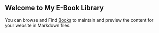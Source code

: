 ## Welcome to My E-Book Library
You can browse and Find  [Books](https://github.com/AnEndlessUniverse/Ebooks-Library) to maintain and preview the content for your website in Markdown files.
 


